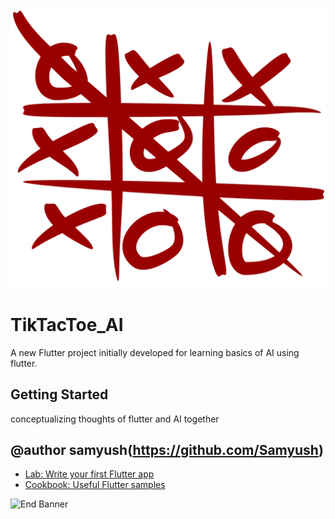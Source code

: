 ![samyush Banner](https://github.com/Samyush/TikTacToe_AI/blob/master/images/aluCross.png)


# TikTacToe_AI

A new Flutter project initially developed for learning basics of AI using flutter.

## Getting Started
conceptualizing thoughts of flutter and AI together

## @author samyush(https://github.com/Samyush)


- [Lab: Write your first Flutter app](https://flutter.dev/docs/get-started/codelab)
- [Cookbook: Useful Flutter samples](https://flutter.dev/docs/cookbook)

![End Banner](https://github.com/londonappbrewery/Images/blob/master/readme-end-banner.png)